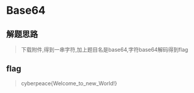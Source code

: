 # Base64

## 解题思路

> 下载附件,得到一串字符,加上题目名是base64,字符base64解码得到flag

## flag

> cyberpeace{Welcome_to_new_World!}
